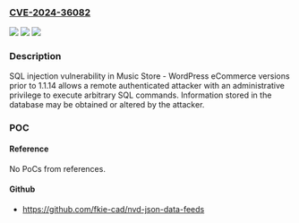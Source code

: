 ### [CVE-2024-36082](https://cve.mitre.org/cgi-bin/cvename.cgi?name=CVE-2024-36082)
![](https://img.shields.io/static/v1?label=Product&message=Music%20Store%20-%20WordPress%20eCommerce&color=blue)
![](https://img.shields.io/static/v1?label=Version&message=%3D%20prior%20to%201.1.14%20&color=brighgreen)
![](https://img.shields.io/static/v1?label=Vulnerability&message=SQL%20Injection&color=brighgreen)

### Description

SQL injection vulnerability in Music Store - WordPress eCommerce versions prior to 1.1.14 allows a remote authenticated attacker with an administrative privilege to execute arbitrary SQL commands. Information stored in the database may be obtained or altered by the attacker.

### POC

#### Reference
No PoCs from references.

#### Github
- https://github.com/fkie-cad/nvd-json-data-feeds

